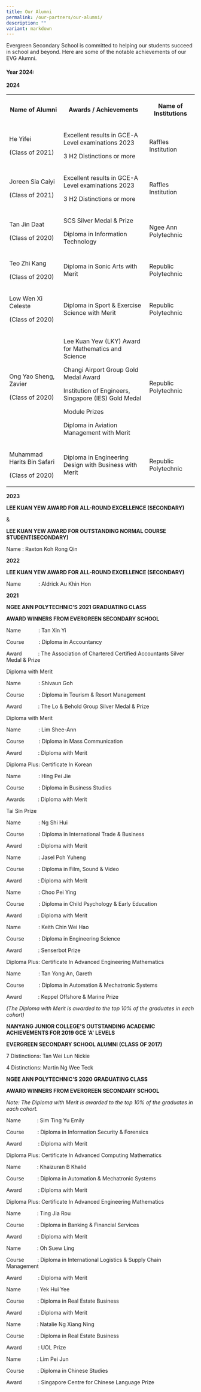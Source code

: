 ```yaml
---
title: Our Alumni
permalink: /our-partners/our-alumni/
description: ""
variant: markdown
---
```

<p>Evergreen Secondary School is committed to helping our students succeed
in school and beyond. Here are some of the notable achievements of our
EVG Alumni.</p>
<h4><strong>Year 2024:</strong></h4>
<p></p>
<p><strong>2024</strong>
</p>
<table style="minWidth: 75px">
<colgroup>
<col>
<col>
<col>
</colgroup>
<tbody>
<tr>
<th rowspan="1" colspan="1">
<p>Name of Alumni</p>
</th>
<th rowspan="1" colspan="1">
<p>Awards / Achievements</p>
</th>
<th rowspan="1" colspan="1">
<p>Name of Institutions</p>
</th>
</tr>
<tr>
<td rowspan="1" colspan="1">
<p>He Yifei</p>
<p>(Class of 2021)</p>
</td>
<td rowspan="1" colspan="1">
<p>Excellent results in GCE-A Level examinations 2023</p>
<p>3 H2 Distinctions or more</p>
</td>
<td rowspan="1" colspan="1">
<p>Raffles Institution</p>
</td>
</tr>
<tr>
<td rowspan="1" colspan="1">
<p>Joreen Sia Caiyi</p>
<p>(Class of 2021)</p>
</td>
<td rowspan="1" colspan="1">
<p>Excellent results in GCE-A Level examinations 2023</p>
<p>3 H2 Distinctions or more</p>
</td>
<td rowspan="1" colspan="1">
<p>Raffles Institution</p>
</td>
</tr>
<tr>
<td rowspan="1" colspan="1">
<p>Tan Jin Daat</p>
<p>(Class of 2020)</p>
</td>
<td rowspan="1" colspan="1">
<p>SCS Silver Medal &amp; Prize</p>
<p>Diploma in Information Technology</p>
</td>
<td rowspan="1" colspan="1">
<p>Ngee Ann Polytechnic</p>
</td>
</tr>
<tr>
<td rowspan="1" colspan="1">
<p>Teo Zhi Kang</p>
<p>(Class of 2020)</p>
</td>
<td rowspan="1" colspan="1">
<p>Diploma in Sonic Arts with Merit</p>
</td>
<td rowspan="1" colspan="1">
<p>Republic Polytechnic</p>
</td>
</tr>
<tr>
<td rowspan="1" colspan="1">
<p>Low Wen Xi Celeste</p>
<p>(Class of 2020)</p>
</td>
<td rowspan="1" colspan="1">
<p>Diploma in Sport &amp; Exercise Science with Merit</p>
</td>
<td rowspan="1" colspan="1">
<p>Republic Polytechnic</p>
</td>
</tr>
<tr>
<td rowspan="1" colspan="1">
<p>Ong Yao Sheng, Zavier</p>
<p>(Class of 2020)</p>
</td>
<td rowspan="1" colspan="1">
<p>Lee Kuan Yew (LKY) Award for Mathematics and Science</p>
<p>Changi Airport Group Gold Medal Award</p>
<p>Institution of Engineers, Singapore (IES) Gold Medal</p>
<p>Module Prizes</p>
<p>Diploma in Aviation Management with Merit</p>
</td>
<td rowspan="1" colspan="1">
<p>Republic Polytechnic</p>
</td>
</tr>
<tr>
<td rowspan="1" colspan="1">
<p>Muhammad Harits Bin Safari</p>
<p>(Class of 2020)</p>
</td>
<td rowspan="1" colspan="1">
<p>Diploma in Engineering Design with Business with Merit</p>
</td>
<td rowspan="1" colspan="1">
<p>Republic Polytechnic</p>
</td>
</tr>
</tbody>
</table>
<p></p>
<p></p>
<p><strong>2023</strong>
</p>
<p><strong>LEE KUAN YEW AWARD FOR ALL-ROUND EXCELLENCE (SECONDARY)</strong>
</p>
<p>&amp;</p>
<p><strong>LEE KUAN YEW AWARD FOR OUTSTANDING NORMAL COURSE STUDENT(SECONDARY)</strong>
</p>
<p>Name : Raxton Koh Rong Qin</p>
<p><strong>2022</strong>
</p>
<p><strong>LEE KUAN YEW AWARD FOR ALL-ROUND EXCELLENCE (SECONDARY)</strong>
</p>
<p>Name&nbsp;&nbsp;&nbsp;&nbsp;&nbsp;&nbsp;&nbsp;&nbsp;&nbsp;&nbsp;&nbsp;
: Aldrick Au Khin Hon</p>
<p><strong>2021</strong>
</p>
<p><strong>NGEE ANN POLYTECHNIC’S 2021 GRADUATING CLASS</strong>
</p>
<p><strong>AWARD WINNERS FROM EVERGREEN SECONDARY SCHOOL</strong>
</p>
<p>Name&nbsp;&nbsp;&nbsp;&nbsp;&nbsp;&nbsp;&nbsp;&nbsp;&nbsp;&nbsp;&nbsp;
: Tan Xin Yi</p>
<p>Course&nbsp;&nbsp;&nbsp;&nbsp;&nbsp;&nbsp;&nbsp;&nbsp;&nbsp; : Diploma
in Accountancy</p>
<p>Award &nbsp;&nbsp;&nbsp;&nbsp;&nbsp;&nbsp;&nbsp;&nbsp;&nbsp; : The Association
of Chartered Certified Accountants Silver Medal &amp; Prize</p>
<p>Diploma with Merit</p>
<p>Name&nbsp;&nbsp;&nbsp;&nbsp;&nbsp;&nbsp;&nbsp;&nbsp;&nbsp;&nbsp;&nbsp;
: Shivaun Goh</p>
<p>Course&nbsp;&nbsp;&nbsp;&nbsp;&nbsp;&nbsp;&nbsp;&nbsp;&nbsp; : Diploma
in Tourism &amp; Resort Management</p>
<p>Award &nbsp;&nbsp;&nbsp;&nbsp;&nbsp;&nbsp;&nbsp;&nbsp;&nbsp; : The Lo
&amp; Behold Group Silver Medal &amp; Prize</p>
<p>Diploma with Merit</p>
<p>Name&nbsp;&nbsp;&nbsp;&nbsp;&nbsp;&nbsp;&nbsp;&nbsp;&nbsp;&nbsp;&nbsp;
: Lim Shee-Ann</p>
<p>Course&nbsp;&nbsp;&nbsp;&nbsp;&nbsp;&nbsp;&nbsp;&nbsp;&nbsp; : Diploma
in Mass Communication</p>
<p>Award &nbsp;&nbsp;&nbsp;&nbsp;&nbsp;&nbsp;&nbsp;&nbsp;&nbsp; : Diploma
with Merit</p>
<p>Diploma Plus: Certificate In Korean</p>
<p>Name&nbsp;&nbsp;&nbsp;&nbsp;&nbsp;&nbsp;&nbsp;&nbsp;&nbsp;&nbsp;&nbsp;
: Hing Pei Jie</p>
<p>Course&nbsp;&nbsp;&nbsp;&nbsp;&nbsp;&nbsp;&nbsp;&nbsp;&nbsp; : Diploma
in Business Studies</p>
<p>Awards&nbsp;&nbsp;&nbsp;&nbsp;&nbsp;&nbsp;&nbsp;&nbsp; : Diploma with
Merit</p>
<p>Tai Sin Prize</p>
<p>Name&nbsp;&nbsp;&nbsp;&nbsp;&nbsp;&nbsp;&nbsp;&nbsp;&nbsp;&nbsp;&nbsp;
: Ng Shi Hui</p>
<p>Course&nbsp;&nbsp;&nbsp;&nbsp;&nbsp;&nbsp;&nbsp;&nbsp;&nbsp; : Diploma
in International Trade &amp; Business</p>
<p>Award &nbsp;&nbsp;&nbsp;&nbsp;&nbsp;&nbsp;&nbsp;&nbsp;&nbsp; : Diploma
with Merit</p>
<p>Name&nbsp;&nbsp;&nbsp;&nbsp;&nbsp;&nbsp;&nbsp;&nbsp;&nbsp;&nbsp;&nbsp;
: Jasel Poh Yuheng</p>
<p>Course&nbsp;&nbsp;&nbsp;&nbsp;&nbsp;&nbsp;&nbsp;&nbsp;&nbsp; : Diploma
in Film, Sound &amp; Video</p>
<p>Award &nbsp;&nbsp;&nbsp;&nbsp;&nbsp;&nbsp;&nbsp;&nbsp;&nbsp; : Diploma
with Merit</p>
<p>Name&nbsp;&nbsp;&nbsp;&nbsp;&nbsp;&nbsp;&nbsp;&nbsp;&nbsp;&nbsp;&nbsp;
: Choo Pei Ying</p>
<p>Course&nbsp;&nbsp;&nbsp;&nbsp;&nbsp;&nbsp;&nbsp;&nbsp;&nbsp; : Diploma
in Child Psychology &amp; Early Education</p>
<p>Award &nbsp;&nbsp;&nbsp;&nbsp;&nbsp;&nbsp;&nbsp;&nbsp;&nbsp; : Diploma
with Merit</p>
<p>Name&nbsp;&nbsp;&nbsp;&nbsp;&nbsp;&nbsp;&nbsp;&nbsp;&nbsp;&nbsp;&nbsp;
: Keith Chin Wei Hao</p>
<p>Course&nbsp;&nbsp;&nbsp;&nbsp;&nbsp;&nbsp;&nbsp;&nbsp;&nbsp; : Diploma
in Engineering Science</p>
<p>Award &nbsp;&nbsp;&nbsp;&nbsp;&nbsp;&nbsp;&nbsp;&nbsp;&nbsp; : Senserbot
Prize</p>
<p>Diploma Plus: Certificate In Advanced Engineering Mathematics</p>
<p>Name&nbsp;&nbsp;&nbsp;&nbsp;&nbsp;&nbsp;&nbsp;&nbsp;&nbsp;&nbsp;&nbsp;
: Tan Yong An, Gareth</p>
<p>Course&nbsp;&nbsp;&nbsp;&nbsp;&nbsp;&nbsp;&nbsp;&nbsp;&nbsp; : Diploma
in Automation &amp; Mechatronic Systems</p>
<p>Award &nbsp;&nbsp;&nbsp;&nbsp;&nbsp;&nbsp;&nbsp;&nbsp;&nbsp; : Keppel
Offshore &amp; Marine Prize</p>
<p><em>(The Diploma with Merit is awarded to the top 10% of the graduates in each cohort)</em>
</p>
<p><strong>NANYANG JUNIOR COLLEGE'S</strong>&nbsp;<strong>OUTSTANDING ACADEMIC ACHIEVEMENTS FOR 2019 GCE 'A' LEVELS</strong>
</p>
<p><strong>EVERGREEN SECONDARY SCHOOL ALUMNI (CLASS OF 2017)</strong>
</p>
<p>7 Distinctions: Tan Wei Lun Nickie</p>
<p>4 Distinctions: Martin Ng Wee Teck</p>
<p><strong>NGEE ANN POLYTECHNIC’S 2020 GRADUATING CLASS</strong>
</p>
<p><strong>AWARD WINNERS FROM EVERGREEN SECONDARY SCHOOL</strong>
</p>
<p><em>Note:&nbsp;The Diploma with Merit is awarded to the top 10% of the graduates in each cohort.</em>
</p>
<p>Name&nbsp;&nbsp;&nbsp;&nbsp;&nbsp;&nbsp;&nbsp;&nbsp;&nbsp;&nbsp; : Sim
Ting Yu Emily</p>
<p>Course&nbsp;&nbsp;&nbsp;&nbsp;&nbsp;&nbsp;&nbsp;&nbsp; : Diploma in Information
Security &amp; Forensics</p>
<p>Award &nbsp;&nbsp;&nbsp;&nbsp;&nbsp;&nbsp;&nbsp;&nbsp;&nbsp; : Diploma
with Merit</p>
<p>Diploma Plus: Certificate In Advanced Computing Mathematics</p>
<p>Name&nbsp;&nbsp;&nbsp;&nbsp;&nbsp;&nbsp;&nbsp;&nbsp;&nbsp;&nbsp; : Khaizuran
B Khalid</p>
<p>Course&nbsp;&nbsp;&nbsp;&nbsp;&nbsp;&nbsp;&nbsp;&nbsp; : Diploma in Automation
&amp; Mechatronic Systems</p>
<p>Award &nbsp;&nbsp;&nbsp;&nbsp;&nbsp;&nbsp;&nbsp;&nbsp;&nbsp; : Diploma
with Merit</p>
<p>Diploma Plus: Certificate In Advanced Engineering Mathematics</p>
<p>Name&nbsp;&nbsp;&nbsp;&nbsp;&nbsp;&nbsp;&nbsp;&nbsp;&nbsp;&nbsp; : Ting
Jia Rou</p>
<p>Course&nbsp;&nbsp;&nbsp;&nbsp;&nbsp;&nbsp;&nbsp;&nbsp; : Diploma in Banking
&amp; Financial Services</p>
<p>Award &nbsp;&nbsp;&nbsp;&nbsp;&nbsp;&nbsp;&nbsp;&nbsp;&nbsp; : Diploma
with Merit</p>
<p>Name&nbsp;&nbsp;&nbsp;&nbsp;&nbsp;&nbsp;&nbsp;&nbsp;&nbsp;&nbsp; : Oh
Suew Ling</p>
<p>Course&nbsp;&nbsp;&nbsp;&nbsp;&nbsp;&nbsp;&nbsp;&nbsp; : Diploma in International
Logistics &amp; Supply Chain Management</p>
<p>Award &nbsp;&nbsp;&nbsp;&nbsp;&nbsp;&nbsp;&nbsp;&nbsp;&nbsp; : Diploma
with Merit</p>
<p>Name&nbsp;&nbsp;&nbsp;&nbsp;&nbsp;&nbsp;&nbsp;&nbsp;&nbsp;&nbsp; : Yek
Hui Yee</p>
<p>Course&nbsp;&nbsp;&nbsp;&nbsp;&nbsp;&nbsp;&nbsp;&nbsp; : Diploma in Real
Estate Business</p>
<p>Award &nbsp;&nbsp;&nbsp;&nbsp;&nbsp;&nbsp;&nbsp;&nbsp;&nbsp; : Diploma
with Merit</p>
<p>Name&nbsp;&nbsp;&nbsp;&nbsp;&nbsp;&nbsp;&nbsp;&nbsp;&nbsp;&nbsp; : Natalie
Ng Xiang Ning</p>
<p>Course&nbsp;&nbsp;&nbsp;&nbsp;&nbsp;&nbsp;&nbsp;&nbsp; : Diploma in Real
Estate Business</p>
<p>Award &nbsp;&nbsp;&nbsp;&nbsp;&nbsp;&nbsp;&nbsp;&nbsp;&nbsp; : UOL Prize</p>
<p>Name&nbsp;&nbsp;&nbsp;&nbsp;&nbsp;&nbsp;&nbsp;&nbsp;&nbsp;&nbsp; : Lim
Pei Jun</p>
<p>Course&nbsp;&nbsp;&nbsp;&nbsp;&nbsp;&nbsp;&nbsp;&nbsp; : Diploma in Chinese
Studies</p>
<p>Award &nbsp;&nbsp;&nbsp;&nbsp;&nbsp;&nbsp;&nbsp;&nbsp;&nbsp; : Singapore
Centre for Chinese Language Prize</p>